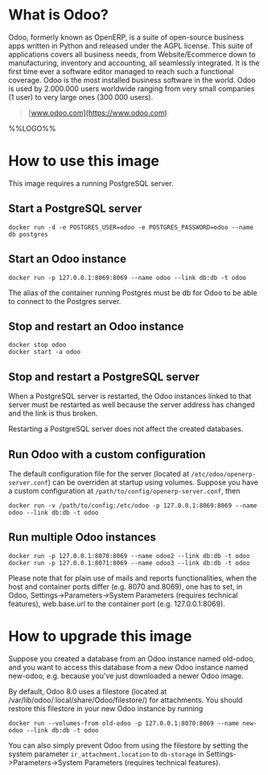 # What is Odoo?

Odoo, formerly known as OpenERP, is a suite of open-source business apps
written in Python and released under the AGPL license. This suite of
applications covers all business needs, from Website/Ecommerce down to
manufacturing, inventory and accounting, all seamlessly integrated. It is the
first time ever a software editor managed to reach such a functional coverage.
Odoo is the most installed business software in the world. Odoo is used by
2.000.000 users worldwide ranging from very small companies (1 user) to very
large ones (300 000 users).

> [www.odoo.com](https://www.odoo.com)

%%LOGO%%

# How to use this image

This image requires a running PostgreSQL server.

## Start a PostgreSQL server

    docker run -d -e POSTGRES_USER=odoo -e POSTGRES_PASSWORD=odoo --name db postgres

## Start an Odoo instance

    docker run -p 127.0.0.1:8069:8069 --name odoo --link db:db -t odoo

The alias of the container running Postgres must be db for Odoo to be able
to connect to the Postgres server.

## Stop and restart an Odoo instance

    docker stop odoo
    docker start -a odoo

## Stop and restart a PostgreSQL server
When a PostgreSQL server is restarted, the Odoo instances
linked to that server must be restarted as well because the server address has
changed and the link is thus broken.

Restarting a PostgreSQL server does not affect the created databases.

## Run Odoo with a custom configuration

The default configuration file for the server (located at `/etc/odoo/openerp-server.conf`)
can be overriden at startup using volumes. Suppose you have a custom configuration
at `/path/to/config/openerp-server.conf`, then

    docker run -v /path/to/config:/etc/odoo -p 127.0.0.1:8069:8069 --name odoo --link db:db -t odoo

## Run multiple Odoo instances

    docker run -p 127.0.0.1:8070:8069 --name odoo2 --link db:db -t odoo
    docker run -p 127.0.0.1:8071:8069 --name odoo3 --link db:db -t odoo

Please note that for plain use of mails and reports functionalities, when the
host and container ports differ (e.g. 8070 and 8069), one has to set,
in Odoo, Settings->Parameters->System Parameters (requires technical features),
web.base.url to the container port (e.g. 127.0.0.1:8069).

# How to upgrade this image
Suppose you created a database from an Odoo instance named old-odoo, and you
want to access this database from a new Odoo instance named new-odoo, e.g.
because you've just downloaded a newer Odoo image.

By default, Odoo 8.0 uses a filestore (located at /var/lib/odoo/.local/share/Odoo/filestore/)
for attachments. You should restore this filestore in your new Odoo instance by
running

    docker run --volumes-from old-odoo -p 127.0.0.1:8070:8069 --name new-odoo --link db:db -t odoo

You can also simply prevent Odoo from using the filestore by setting the system
parameter `ir_attachment.location` to `db-storage` in Settings->Parameters->System
Parameters (requires technical features).
